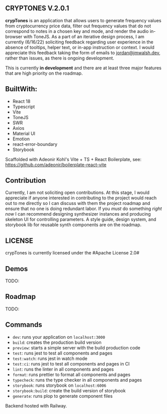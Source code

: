 ## CRYPTONES V.2.0.1


**crypTones** is an application that allows users to generate frequency values from cryptocurrency price data, filter out frequency values that do not correspond to notes in a chosen key and mode, and render the audio in-browser with ToneJS. As a part of an iterative design process, I am currently (6/16/22) soliciting feedback regarding user experience in the absence of tooltips, helper text, or in-app instruction or context. I would appreciate this feedback taking the form of emails to jordan@jmwalsh.dev, rather than issues, as there is ongoing development.

This is currently **in development** and there are at least three major features that are high priority on the roadmap. 
 
## BuiltWith:
* React 18
* Typescript
* Vite
* ToneJS
* SWR
* Axios
* Material UI
* Emotion
* react-error-boundary
* Storybook


Scaffolded with Adeonir Kohl's Vite + TS + React Boilerplate, see: https://github.com/adeonir/boilerplate-react-vite

## Contribution
Currently, I am not soliciting open contributions. At this stage, I would appreciate if anyone interested in contributing to the project would reach out to me directly so I can discuss with them the project roadmap and ensure that no one is doing redundant labor. If you *must* do something *right now* I can recommend designing synthesizer instances and producing skeleton UI for controlling parameters. A style guide, design system, and storybook lib for reusable synth components are on the roadmap.

## LICENSE
crypTones is currently licensed under the #Apache License 2.0#

## Demos
TODO:
## Roadmap
TODO:
## Commands

- `dev`: runs your application on `localhost:3000`
- `build`: creates the production build version
- `preview`: starts a simple server with the build production code
- `test`: runs jest to test all components and pages
- `test:watch`: runs jest in watch mode
- `test:ci`: runs jest to test all components and pages in CI
- `lint`: runs the linter in all components and pages
- `format`: runs prettier to format all components and pages
- `typecheck`: runs the type checker in all components and pages
- `storybook`: runs storybook on `localhost:6006`
- `storybook:build`: create the build version of storybook
- `generate`: runs plop to generate component files



Backend hosted with Railway.